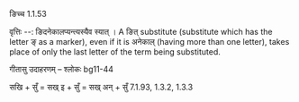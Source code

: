 

 ङिच्च 1.1.53 


वृत्तिः --: ङिदनेकालप्यन्त्यस्यैव स्यात् । A ङित् substitute (substitute which has the letter ङ् as a marker), even if it is अनेकाल् (having more than one letter), takes place of only the last letter of the term being substituted. 


गीतासु उदाहरणम् – श्लोकः bg11-44 


सखि + सुँ = सख् इ + सुँ = सख् अन् + सुँ 7.1.93, 1.3.2, 1.3.3 


